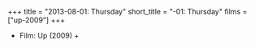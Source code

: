 +++
title = "2013-08-01: Thursday"
short_title = "-01: Thursday"
films = ["up-2009"]
+++


* Film: Up (2009) +
